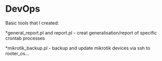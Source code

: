 # DevOps

Basic tools that I created:

*general_report.pl and report.pl - creat generalisation/report of specific crontab processes

*mikrotik_backup.pl - backup and update mikrotik devices via ssh to rooter_os...
